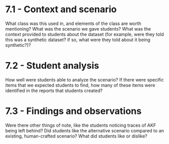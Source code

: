 

# 7.1 - Context and scenario

What class was this used in, and elements of the class are worth mentioning? What was the scenario we gave students? What was the context provided to students about the dataset (for example, were they told this was a synthetic dataset? if so, what were they told about it being synthetic?)?

# 7.2 - Student analysis

How well were students able to analyze the scenario? If there were specific items that we expected students to find, how many of these items were identified in the reports that students created?

# 7.3 - Findings and observations

 Were there other things of note, like the students noticing traces of AKF being left behind? Did students like the alternative scenario compared to an existing, human-crafted scenario? What did students like or dislike?